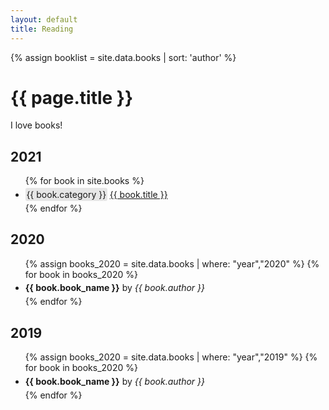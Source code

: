 ```yaml
---
layout: default
title: Reading
---
```

{% assign booklist = site.data.books | sort: 'author' %}
# {{ page.title }}

I love books! 

## 2021

<ul>
{% for book in site.books %}
<li style="margin: .3rem 0;"><span style="background-color: hsl(0,0%,90%); padding: .1rem; border-radius: 3px;">{{ book.category }}</span> <a href="{{ book.url }}">{{ book.title }}</a></li>
{% endfor %}
</uL>

## 2020

<ul>
{% assign books_2020 = site.data.books | where: "year","2020" %}
{% for book in books_2020 %}
<li style="margin: .3rem 0;"><span style="font-weight: 700">{{ book.book_name }}</span> by <em>{{ book.author }}</em></li>
{% endfor %}
</uL>

## 2019

<ul>
{% assign books_2020 = site.data.books | where: "year","2019" %}
{% for book in books_2020 %}
<li style="margin: .3rem 0;"><span style="font-weight: 700">{{ book.book_name }}</span> by <em>{{ book.author }}</em></li>
{% endfor %}
</uL>

<!--
{% for entry in site.data.books %}
* **{{ entry.book_name }}** by _{{ entry.author }}_
{% endfor %}
-->